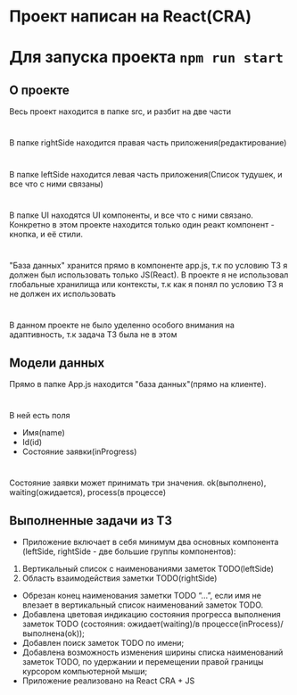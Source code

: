 # Проект написан на React(CRA)

# Для запуска проекта `npm run start`

## О проекте
Весь проект находится в папке src, и разбит на две части
#
В папке rightSide находится правая часть приложения(редактирование)
#
В папке leftSide находится левая часть приложения(Список тудушек, и все что с ними связаны)
#
В папке UI находятся UI компоненты, и все что с ними связано. Конкретно в этом проекте находится только один реакт компонент - кнопка, и её стили.
#
"База данных" хранится прямо в компоненте app.js, т.к по условию ТЗ я должен был использовать только JS(React). В проекте я не использовал глобальные хранилища или контексты, т.к как я понял по условию ТЗ я не должен их использовать
#
В данном проекте не было уделенно особого внимания на адаптивность, т.к задача ТЗ была не в этом

## Модели данных

Прямо в папке App.js находится "база данных"(прямо на клиенте).
#
В ней есть поля 
- Имя(name)
- Id(id)
- Состояние заявки(inProgress)
#
Состояние заявки может принимать три значения. ok(выполнено), waiting(ожидается), process(в процессе)
## Выполненные задачи из ТЗ

- Приложение включает в себя минимум два основных компонента (leftSide, rightSide - две большие группы компонентов):
1)	Вертикальный список с наименованиями заметок TODO(leftSide)
2)	Область взаимодействия заметки TODO(rightSide)

- Обрезан конец наименования заметки TODO “…”, если имя не влезает в вертикальный список наименований заметок TODO.
- Добавлена цветовая индикацию состояния прогресса выполнения заметок TODO (состояния: ожидает(waiting)/в процессе(inProcess)/выполнена(ok));
- Добавлен поиск заметок TODO по имени;
- Добавлена возможность изменения ширины списка наименований заметок TODO, по удержании и перемещении правой границы курсором компьютерной мыши;
- Приложение реализовано на React CRA + JS







